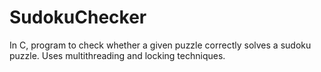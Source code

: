 # SudokuChecker
In C, program to check whether a given puzzle correctly solves a sudoku puzzle. Uses multithreading and locking techniques.

